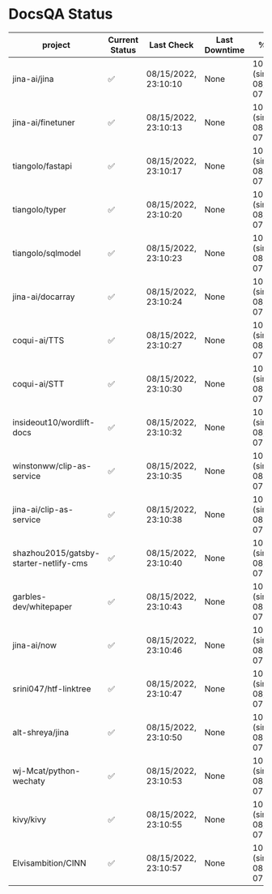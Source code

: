 # DocsQA Status

|               project                |Current Status|     Last Check     |Last Downtime|              % Uptime              |
|--------------------------------------|--------------|--------------------|-------------|------------------------------------|
|jina-ai/jina                          |✅            |08/15/2022, 23:10:10|None         |100.000 (since 08/15/2022, 07:09:42)|
|jina-ai/finetuner                     |✅            |08/15/2022, 23:10:13|None         |100.000 (since 08/15/2022, 07:09:42)|
|tiangolo/fastapi                      |✅            |08/15/2022, 23:10:17|None         |100.000 (since 08/15/2022, 07:09:42)|
|tiangolo/typer                        |✅            |08/15/2022, 23:10:20|None         |100.000 (since 08/15/2022, 07:09:42)|
|tiangolo/sqlmodel                     |✅            |08/15/2022, 23:10:23|None         |100.000 (since 08/15/2022, 07:09:42)|
|jina-ai/docarray                      |✅            |08/15/2022, 23:10:24|None         |100.000 (since 08/15/2022, 07:09:42)|
|coqui-ai/TTS                          |✅            |08/15/2022, 23:10:27|None         |100.000 (since 08/15/2022, 07:09:42)|
|coqui-ai/STT                          |✅            |08/15/2022, 23:10:30|None         |100.000 (since 08/15/2022, 07:09:42)|
|insideout10/wordlift-docs             |✅            |08/15/2022, 23:10:32|None         |100.000 (since 08/15/2022, 07:09:42)|
|winstonww/clip-as-service             |✅            |08/15/2022, 23:10:35|None         |100.000 (since 08/15/2022, 07:09:42)|
|jina-ai/clip-as-service               |✅            |08/15/2022, 23:10:38|None         |100.000 (since 08/15/2022, 07:09:42)|
|shazhou2015/gatsby-starter-netlify-cms|✅            |08/15/2022, 23:10:40|None         |100.000 (since 08/15/2022, 07:09:42)|
|garbles-dev/whitepaper                |✅            |08/15/2022, 23:10:43|None         |100.000 (since 08/15/2022, 07:09:42)|
|jina-ai/now                           |✅            |08/15/2022, 23:10:46|None         |100.000 (since 08/15/2022, 07:09:42)|
|srini047/htf-linktree                 |✅            |08/15/2022, 23:10:47|None         |100.000 (since 08/15/2022, 07:09:42)|
|alt-shreya/jina                       |✅            |08/15/2022, 23:10:50|None         |100.000 (since 08/15/2022, 07:09:42)|
|wj-Mcat/python-wechaty                |✅            |08/15/2022, 23:10:53|None         |100.000 (since 08/15/2022, 07:09:42)|
|kivy/kivy                             |✅            |08/15/2022, 23:10:55|None         |100.000 (since 08/15/2022, 07:09:42)|
|Elvisambition/CINN                    |✅            |08/15/2022, 23:10:57|None         |100.000 (since 08/15/2022, 07:09:42)|

